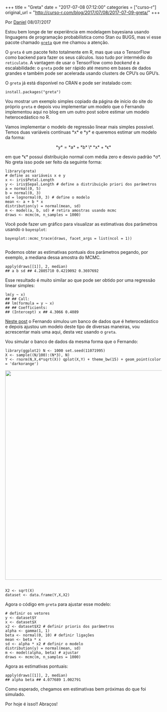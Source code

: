 +++
title = "Greta"
date = "2017-07-08 07:12:00"
categories = ["curso-r"]
original_url = "http://curso-r.com/blog/2017/07/08/2017-07-09-greta/"
+++

<p class="text-muted text-uppercase mb-small text-right">
Por <a href="http://curso-r.com/author/daniel">Daniel</a> 08/07/2017
</p>
<p>
Estou bem longe de ter experiência em modelagem bayesiana usando
linguagens de programação probabilística como Stan ou BUGS, mas vi esse
pacote chamado
<a href="https://goldingn.github.io/greta/get_started.html"><code>greta</code></a>
que me chamou a atenção.
</p>
<p>
O <code>greta</code> é um pacote feito totalmente em R, mas que usa o
TensorFlow como backend para fazer os seus cálculos. Isso tudo por
intermédio do <code>reticulate</code>. A vantagem de usar o TensorFlow
como <em>backend</em> é a escalabilidade: o <code>greta</code> pode ser
rápido até mesmo em bases de dados grandes e também pode ser acelerada
usando clusters de CPU’s ou GPU’s.
</p>
<p>
O <code>greta</code> já está disponível no CRAN e pode ser instalado
com:
</p>
<pre class="r"><code>install.packages(&quot;greta&quot;)</code></pre>
<p>
Vou mostrar um exemplo simples copiado da página de início do site do
próprio <code>greta</code> e depois vou implementar um modelo que o
Fernando implementou aqui no blog em um outro post sobre estimar um
modelo heterocedástico no R.
</p>
<p>
Vamos implementar o modelo de regressão linear mais simples possível.
Temos duas variáveis contínuas <span class="math inline">*x*</span> e
<span class="math inline">*y*</span> e queremos estimar um modelo da
forma:
</p>
<p>
<span class="math display">
*y* = *a* + *b* \* *x* + *ϵ*
</span>
</p>
<p>
em que <span class="math inline">*ϵ*</span> possui distribuição normal
com média zero e desvio padrão <span class="math inline">*σ*</span>. No
greta isso pode ser feito da seguinte forma:
</p>
<pre class="r"><code>library(greta)
# define as vari&#xE1;veis x e y
x &lt;- iris$Petal.Length
y &lt;- iris$Sepal.Length # define a distribui&#xE7;&#xE3;o priori dos par&#xE2;metros
a = normal(0, 5)
b = normal(0, 3)
sd = lognormal(0, 3) # define o modelo
mean &lt;- a + b * x
distribution(y) = normal(mean, sd)
m &lt;- model(a, b, sd) # retira amostras usando mcmc
draws &lt;- mcmc(m, n_samples = 1000)</code></pre>
<p>
Você pode fazer um gráfico para visualizar as estimativas dos parâmetros
usando o <code>bayesplot</code>:
</p>
<pre class="r"><code>bayesplot::mcmc_trace(draws, facet_args = list(ncol = 1))</code></pre>
<img src="http://curso-r.com/img/greta/Rplot.png" alt="">

<p>
Podemos obter as estimativas pontuais dos parâmetros pegando, por
exemplo, a mediana dessa amostra do MCMC.
</p>
<pre class="r"><code>apply(draws[[1]], 2, median)
## a b sd ## 4.2805710 0.4219092 0.3697692</code></pre>
<p>
Esse resultado é muito similar ao que pode ser obtido por uma regressão
linear simples:
</p>
<pre class="r"><code>lm(y ~ x)
## ## Call:
## lm(formula = y ~ x)
## ## Coefficients:
## (Intercept) x ## 4.3066 0.4089</code></pre>

<p>
<a href="http://curso-r.com/blog/2017/03/09/2017-02-21-regressao-heterocedastica/">Neste
post</a> o Fernando simulou um banco de dados que é heterocedástico e
depois ajustou um modelo deste tipo de diversas maneiras, vou
acrescentar mais uma aqui, desta vez usando o <code>greta</code>.
</p>
<p>
Vou simular o banco de dados da mesma forma que o Fernando:
</p>
<pre class="r"><code>library(ggplot2) N &lt;- 1000 set.seed(11071995)
X &lt;- sample((N/100):(N*3), N)
Y &lt;- rnorm(N,X,4*sqrt(X)) qplot(X,Y) + theme_bw(15) + geom_point(color = &apos;darkorange&apos;) </code></pre>
<p>
<img src="http://curso-r.com/blog/2017-07-09-greta_files/figure-html/unnamed-chunk-6-1.png" width="672">
</p>
<pre class="r"><code>
X2 &lt;- sqrt(X)
dataset &lt;- data.frame(Y,X,X2)</code></pre>
<p>
Agora o código em <code>greta</code> para ajustar esse modelo:
</p>
<pre class="r"><code># definir os vetores
y &lt;- dataset$Y
x &lt;- dataset$X
x2 &lt;- dataset$X2 # definir prioris dos par&#xE2;metros
alpha &lt;- gamma(1, 1)
beta &lt;- normal(0, 10) # definir liga&#xE7;&#xF5;es
mean &lt;- beta * x
sd &lt;- alpha * x2 # definir o modelo
distribution(y) = normal(mean, sd)
m &lt;- model(alpha, beta) # ajustar
draws &lt;- mcmc(m, n_samples = 1000)</code></pre>
<p>
Agora as estimativas pontuais:
</p>
<pre class="r"><code>apply(draws[[1]], 2, median)
## alpha beta ## 4.077689 1.002791</code></pre>
<p>
Como esperado, chegamos em estimativas bem próximas do que foi simulado.
</p>
<p>
Por hoje é isso!! Abraços!
</p>

